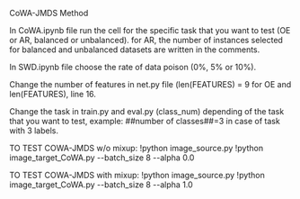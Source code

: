 CoWA-JMDS Method

In CoWA.ipynb file run the cell for the specific task that you want to test (OE or AR, balanced or unbalanced). for AR, the number of instances selected for balanced and unbalanced datasets are written in the comments.

In SWD.ipynb file choose the rate of data poison (0%, 5% or 10%).

Change the number of features in net.py file (len(FEATURES) = 9 for OE and len(FEATURES), line 16.

Change the task in train.py and eval.py (class_num) depending of the task that you want to test, example: ##number of classes##=3 in case of task with 3 labels.

TO TEST COWA-JMDS w/o mixup: 
!python image_source.py
!python image_target_CoWA.py  --batch_size 8 --alpha 0.0

TO TEST COWA-JMDS with mixup: 
!python image_source.py
!python image_target_CoWA.py  --batch_size 8 --alpha 1.0
